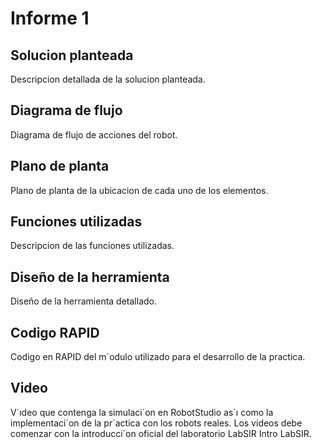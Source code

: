 
# Informe 1

## Solucion planteada

Descripcion detallada de la solucion planteada.

## Diagrama de flujo 
Diagrama de flujo de acciones del robot.
## Plano de planta
Plano de planta de la ubicacion de cada uno de los elementos.
## Funciones utilizadas
Descripcion de las funciones utilizadas.
## Diseño de la herramienta
Diseño de la herramienta detallado.
## Codigo RAPID
Codigo en RAPID del m´odulo utilizado para el desarrollo de la practica.
## Video
V´ıdeo que contenga la simulaci´on en RobotStudio as´ı como la implementaci´on de la pr´actica con los robots
reales.
Los videos debe comenzar con la introducci´on oficial del laboratorio LabSIR Intro LabSIR.